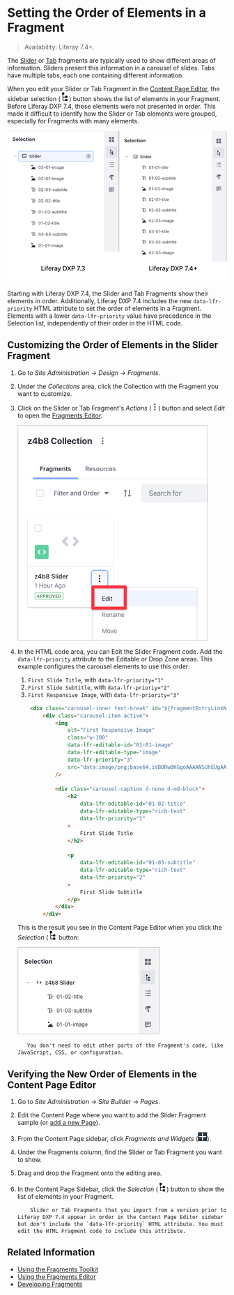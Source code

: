 # Setting the Order of Elements in a Fragment

> Availability: Liferay 7.4+.

The [Slider](../../creating-pages/building-and-managing-content-pages/using-fragments.md#slider) or [Tab](../../creating-pages/building-and-managing-content-pages/using-fragments.md#tabs) fragments are typically used to show different areas of information. Sliders present this information in a carousel of slides. Tabs have multiple tabs, each one containing different information.

When you edit your Slider or Tab Fragment in the [Content Page Editor](../../creating-pages/building-and-managing-content-pages/editing-content-pages.md), the sidebar selection (![Selection](../../../images/icon-pages-tree.png)) button shows the list of elements in your Fragment. Before Liferay DXP 7.4, these elements were not presented in order. This made it difficult to identify how the Slider or Tab elements were grouped, especially for Fragments with many elements.

![Liferay DXP 7.4+ shows the order of elements in a Fragment in order.](./setting-the-order-of-elements-in-a-fragment/images/01.png)

Starting with Liferay DXP 7.4, the Slider and Tab Fragments show their elements in order. Additionally, Liferay DXP 7.4 includes the new `data-lfr-priority` HTML attribute to set the order of elements in a Fragment. Elements with a lower `data-lfr-priority` value have precedence in the Selection list, independently of their order in the HTML code.

## Customizing the Order of Elements in the Slider Fragment

1. Go to *Site Administration* &rarr; *Design* &rarr; *Fragments*.

1. Under the *Collections* area, click the Collection with the Fragment you want to customize.

1. Click on the Slider or Tab Fragment's *Actions* (![Action](./../../../images/icon-actions.png)) button and select *Edit* to open the [Fragments Editor](./using-the-fragments-editor.md).

    ![Edit the imported Fragment to open the Fragment Editor.](./setting-the-order-of-elements-in-a-fragment/images/06.png)

1. In the HTML code area, you can Edit the Slider Fragment code. Add the `data-lfr-priority` attribute to the Editable or Drop Zone areas. This example configures the carousel elements to use this order:

   1. `First Slide Title`, with `data-lfr-priority="1"`
   1. `First Slide Subtitle`, with `data-lfr-prioriy="2"`
   1. `First Responsive Image`, with `data-lfr-priority="3"`

    ```html
        <div class="carousel-inner text-break" id="${fragmentEntryLinkNamespace}-carouselInner" role="group">
            <div class="carousel-item active">
                <img
                    alt="First Responsive Image"
                    class="w-100"
                    data-lfr-editable-id="01-01-image"
                    data-lfr-editable-type="image"
                    data-lfr-priority="3"
                    src="data:image/png;base64,iVBORw0KGgoAAAANSUhEUgAAABAAAAAJCAYAAAA7KqwyAAAACXBIWXMAAAsTAAALEwEAmpwYAAAAAXNSR0IArs4c6QAAAARnQU1BAACxjwv8YQUAAAAkSURBVHgB7cxBEQAACAIwtH8Pzw52kxD8OBZgNXsPQUOUwCIgAz0DHTyygaAAAAAASUVORK5CYII="
                />

                <div class="carousel-caption d-none d-md-block">
                    <h2
                        data-lfr-editable-id="01-02-title"
                        data-lfr-editable-type="rich-text"
                        data-lfr-priority="1"
                    >
                        First Slide Title
                    </h2>

                    <p
                        data-lfr-editable-id="01-03-subtitle"
                        data-lfr-editable-type="rich-text"
                        data-lfr-priority="2"
                    >
                        First Slide Subtitle
                    </p>
                </div>
            </div>
    ```

    This is the result you see in the Content Page Editor when you click the *Selection* (![Selection](../../../images/icon-pages-tree.png) button:

    ![Elements in the Slider Fragment use the order you define in the HTML code.](./setting-the-order-of-elements-in-a-fragment/images/07.png)

    ```note::
       You don't need to edit other parts of the Fragment's code, like JavaScript, CSS, or configuration.
    ```

## Verifying the New Order of Elements in the Content Page Editor

1. Go to *Site Administration* &rarr; *Site Builder* &rarr; *Pages*.

1. Edit the Content Page where you want to add the Slider Fragment sample (or [add a new Page](../../creating-pages/adding-pages/adding-a-page-to-a-site.md)).

1. From the Content Page sidebar, click *Fragments and Widgets* (![Fragments and Widgets](../../../images/icon-add-widget.png)).

1. Under the Fragments column, find the Slider or Tab Fragment you want to show.

1. Drag and drop the Fragment onto the editing area.

1. In the Content Page Sidebar, click the *Selection* (![Selection](../../../images/icon-pages-tree.png)) button to show the list of elements in your Fragment.

    ```note::
        Slider or Tab Fragments that you import from a version prior to Liferay DXP 7.4 appear in order in the Content Page Editor sidebar but don't include the `data-lfr-priority` HTML attribute. You must edit the HTML Fragment code to include this attribute.
    ```

## Related Information

- [Using the Fragments Toolkit](./using-the-fragments-toolkit.md)
- [Using the Fragments Editor](./using-the-fragments-editor.md)
- [Developing Fragments](./developing-fragments-intro.md)
